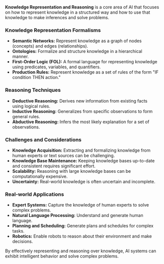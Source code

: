 **Knowledge Representation and Reasoning** is a core area of AI that focuses on how to represent knowledge in a structured way and how to use that knowledge to make inferences and solve problems.

### Knowledge Representation Formalisms

- **Semantic Networks:** Represent knowledge as a graph of nodes (concepts) and edges (relationships).
- **Ontologies:** Formalize and structure knowledge in a hierarchical manner.
- **First-Order Logic (FOL):** A formal language for representing knowledge using predicates, variables, and quantifiers.
- **Production Rules:** Represent knowledge as a set of rules of the form "IF condition THEN action."

### Reasoning Techniques

- **Deductive Reasoning:** Derives new information from existing facts using logical rules.
- **Inductive Reasoning:** Generalizes from specific observations to form general rules.
- **Abductive Reasoning:** Infers the most likely explanation for a set of observations.

### Challenges and Considerations

- **Knowledge Acquisition:** Extracting and formalizing knowledge from human experts or text sources can be challenging.
- **Knowledge Base Maintenance:** Keeping knowledge bases up-to-date and consistent requires significant effort.
- **Scalability:** Reasoning with large knowledge bases can be computationally expensive.
- **Uncertainty:** Real-world knowledge is often uncertain and incomplete.

### Real-world Applications

- **Expert Systems:** Capture the knowledge of human experts to solve complex problems.
- **Natural Language Processing:** Understand and generate human language.
- **Planning and Scheduling:** Generate plans and schedules for complex tasks.
- **Robotics:** Enable robots to reason about their environment and make decisions.

By effectively representing and reasoning over knowledge, AI systems can exhibit intelligent behavior and solve complex problems.